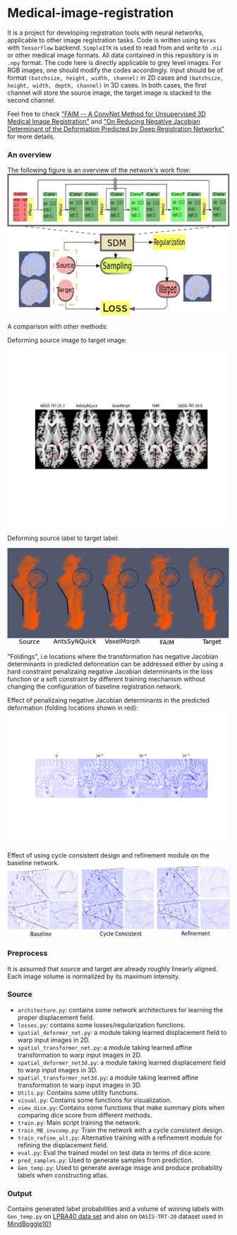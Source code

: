 # Medical-image-registration
It is a project for developing registration tools with neural networks, applicable to other image registration tasks. Code is written using `Keras` with `Tensorflow` backend. `SimpleITK` is used to read from and write to ``.nii`` or other medical image formats. All data contained in this repository is in `.npy` format. The code here is directly applicable to grey level images. For RGB images, one should modify the codes accordingly. Input should be of format `(batchsize, height, width, channel)` in 2D cases and `(batchsize, height, width, depth, channel)` in 3D cases. In both cases, the first channel will store the source image, the target image is stacked to the second channel.

Feel free to check ["FAIM -- A ConvNet Method for Unsupervised 3D Medical Image Registration"](https://arxiv.org/abs/1811.09243) and ["On Reducing Negative Jacobian Determinant of the Deformation Predicted by Deep Registration Networks"](https://arxiv.org/abs/1907.00068) for more details. 

### An overview
The following figure is an overview of the network's work flow:
<img src = 'Architecture.png' height="320" width="680">


A comparison with other methods:

Deforming source image to target image:

<img src = 'warped.png' height="400" width="640">

Deforming source label to target label: 

<img src = 'Fig4.png' height="220" width="600">

"Foldings", i.e locations where the transformation has negative Jacobian determinants in predicted deformation can be addressed either by using a hard constraint penalizaing negative Jacobian determinants in the loss function or a soft constraint by different training mechanism without changing the configuration of baseline registration network.

Effect of penalizaing negative Jacobian determinants in the predicted deformation (folding locations shown in red):
<img src = 'Jachange.png' height="300" width="600">

Effect of using cycle consistent design and refinement module on the baseline network.
<img src = 'CheckJac_short.png' height="160" width="600">

### Preprocess
It is assumed that source and target are already roughly linearly aligned. Each image volume is normalized by its maximum intensity.

### Source
* `architecture.py`: contains some network architectures for learning the proper displacement field.
* `losses.py`: contains some losses/regularization functions.
* `spatial_deformer_net.py`: a module taking learned displacement field to warp input images in 2D.
* `spatial_transformer_net.py`: a module taking learned affine transformation to warp input images in 2D.
* `spatial_deformer_net3d.py`: a module taking learned displacement field to warp input images in 3D.
* `spatial_transformer_net3d.py`: a module taking learned affine transformation to warp input images in 3D.
* `Utils.py`: Contains some utility functions.
* `visual.py`: Contains some functions for visualization.
* `view_dice.py`: Contains some functions that make summary plots when comparing dice score from different methods.
* `train.py`: Main script training the network.
* `train_MB_invcomp.py`: Train the network with a cycle consistent design.
* `train_refine_alt.py`: Alternative training with a refinement module for refining the displacement field. 
* `eval.py`: Eval the trained model on test data in terms of dice score.
* `pred_samples.py`: Used to generate samples from prediction.
* `Gen_temp.py`: Used to generate average image and produce probability labels when constructing atlas.


### Output
Contains generated label probabilities and a volume of winning labels with `Gen_temp.py` on [LPBA40 data set](http://resource.loni.usc.edu/resources/atlases-downloads/) and also on `OASIS-TRT-20` dataset used in [MindBoggle101](https://mindboggle.info/data)
